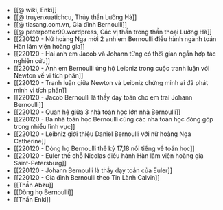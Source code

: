 - [[@ wiki, Enki]]
- [[@ truyenxuatichcu, Thủy thần Lưỡng Hà]]
- [[@ tiasang.com.vn, Gia đình Bernoulli]]
- [[@ peterpotter90.wordpress, Các vị thần trong thần thoại Lưỡng Hà]]
- [[220120 - Nữ hoàng Nga mời 2 anh em Bernoulli điều hành ngành toán Hàn lâm viện hoàng gia]]
- [[220120 - Hai anh em Jacob và Johann từng có thời gian ngắn hợp tác nghiên cứu]]
- [[220120 - Anh em Bernoulli ủng hộ Leibniz trong cuộc tranh luận với Newton về vi tích phân]]
- [[220120 - Tranh luận giữa Newton và Leibniz chứng minh ai đã phát minh vi tích phân]]
- [[220120 - Jacob Bernoulli là thầy dạy toán cho em trai Johann Bernoulli]]
- [[220120 - Quan hệ giữa 3 nhà toán học lớn nhà Bernoulli]]
- [[220120 - Ba nhà toán học Bernoulli cùng các nhà toán học đóng góp trong nhiều lĩnh vực]]
- [[220120 - Leibniz giới thiệu Daniel Bernoulli với nữ hoàng Nga Catherine]]
- [[220120 - Dòng họ Bernoulli thế kỷ 17,18 nổi tiếng về toán học]]
- [[220120 - Euler thế chỗ Nicolas điều hành Hàn lâm viện hoàng gia Saint-Petersburg]]
- [[220120 - Johann Bernoulli là thầy dạy toán của Euler]]
- [[220120 - Gia đình Bernoulli theo Tin Lành Calvin]]
- [[Thần Abzu]]
- [[Dòng họ Bernoulli]]
- [[Thần Enki]]
